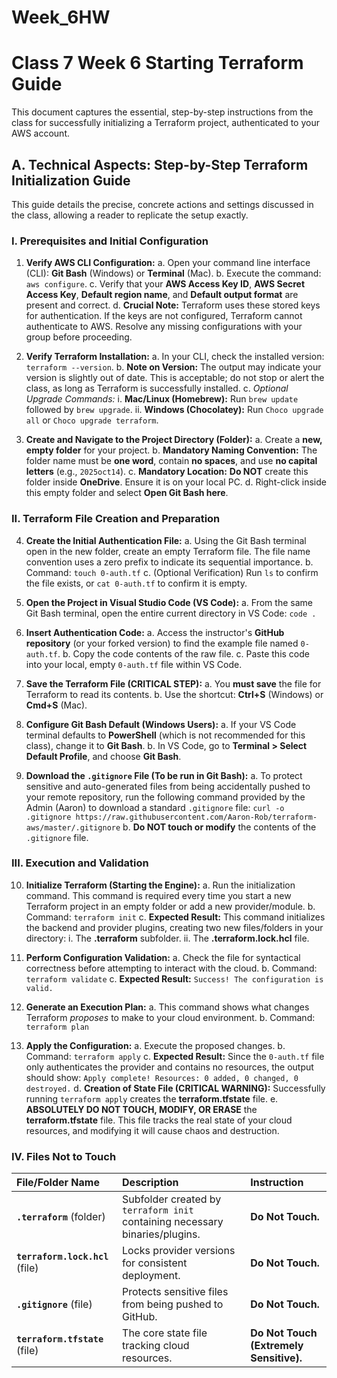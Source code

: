 # Week_6HW
# Class 7 Week 6 Starting Terraform Guide

This document captures the essential, step-by-step instructions from the class for successfully initializing a Terraform project, authenticated to your AWS account.

## A. Technical Aspects: Step-by-Step Terraform Initialization Guide

This guide details the precise, concrete actions and settings discussed in the class, allowing a reader to replicate the setup exactly.

### I. Prerequisites and Initial Configuration

1. **Verify AWS CLI Configuration:**
   a.  Open your command line interface (CLI): **Git Bash** (Windows) or **Terminal** (Mac).
   b.  Execute the command: `aws configure`.
   c.  Verify that your **AWS Access Key ID**, **AWS Secret Access Key**, **Default region name**, and **Default output format** are present and correct.
   d.  **Crucial Note:** Terraform uses these stored keys for authentication. If the keys are not configured, Terraform cannot authenticate to AWS. Resolve any missing configurations with your group before proceeding.

2. **Verify Terraform Installation:**
   a.  In your CLI, check the installed version: `terraform --version`.
   b.  **Note on Version:** The output may indicate your version is slightly out of date. This is acceptable; do not stop or alert the class, as long as Terraform is successfully installed.
   c.  *Optional Upgrade Commands:*
   i.  **Mac/Linux (Homebrew):** Run `brew update` followed by `brew upgrade`.
   ii. **Windows (Chocolatey):** Run `Choco upgrade all` or `Choco upgrade terraform`.

3. **Create and Navigate to the Project Directory (Folder):**
   a.  Create a **new, empty folder** for your project.
   b.  **Mandatory Naming Convention:** The folder name must be **one word**, contain **no spaces**, and use **no capital letters** (e.g., `2025oct14`).
   c.  **Mandatory Location:** **Do NOT** create this folder inside **OneDrive**. Ensure it is on your local PC.
   d.  Right-click inside this empty folder and select **Open Git Bash here**.

### II. Terraform File Creation and Preparation

4. **Create the Initial Authentication File:**
   a.  Using the Git Bash terminal open in the new folder, create an empty Terraform file. The file name convention uses a zero prefix to indicate its sequential importance.
   b.  Command: `touch 0-auth.tf`
   c.  (Optional Verification) Run `ls` to confirm the file exists, or `cat 0-auth.tf` to confirm it is empty.

5. **Open the Project in Visual Studio Code (VS Code):**
   a.  From the same Git Bash terminal, open the entire current directory in VS Code: `code .`

6. **Insert Authentication Code:**
   a.  Access the instructor's **GitHub repository** (or your forked version) to find the example file named `0-auth.tf`.
   b.  Copy the code contents of the raw file.
   c.  Paste this code into your local, empty `0-auth.tf` file within VS Code.

7. **Save the Terraform File (CRITICAL STEP):**
   a.  You **must save** the file for Terraform to read its contents.
   b.  Use the shortcut: **Ctrl+S** (Windows) or **Cmd+S** (Mac).

8. **Configure Git Bash Default (Windows Users):**
   a.  If your VS Code terminal defaults to **PowerShell** (which is not recommended for this class), change it to **Git Bash**.
   b.  In VS Code, go to **Terminal > Select Default Profile**, and choose **Git Bash**.

9. **Download the `.gitignore` File (To be run in Git Bash):**
   a.  To protect sensitive and auto-generated files from being accidentally pushed to your remote repository, run the following command provided by the Admin (Aaron) to download a standard `.gitignore` file:
   `curl -o .gitignore https://raw.githubusercontent.com/Aaron-Rob/terraform-aws/master/.gitignore`
   b.  **Do NOT touch or modify** the contents of the `.gitignore` file.

### III. Execution and Validation

10. **Initialize Terraform (Starting the Engine):**
    a.  Run the initialization command. This command is required every time you start a new Terraform project in an empty folder or add a new provider/module.
    b.  Command: `terraform init`
    c.  **Expected Result:** This command initializes the backend and provider plugins, creating two new files/folders in your directory:
    i. The **.terraform** subfolder.
    ii. The **.terraform.lock.hcl** file.

11. **Perform Configuration Validation:**
    a.  Check the file for syntactical correctness before attempting to interact with the cloud.
    b.  Command: `terraform validate`
    c.  **Expected Result:** `Success! The configuration is valid.`

12. **Generate an Execution Plan:**
    a.  This command shows what changes Terraform *proposes* to make to your cloud environment.
    b.  Command: `terraform plan`

13. **Apply the Configuration:**
    a.  Execute the proposed changes.
    b.  Command: `terraform apply`
    c.  **Expected Result:** Since the `0-auth.tf` file only authenticates the provider and contains no resources, the output should show: `Apply complete! Resources: 0 added, 0 changed, 0 destroyed.`
    d.  **Creation of State File (CRITICAL WARNING):** Successfully running `terraform apply` creates the **terraform.tfstate** file.
    e.  **ABSOLUTELY DO NOT TOUCH, MODIFY, OR ERASE** the **terraform.tfstate** file. This file tracks the real state of your cloud resources, and modifying it will cause chaos and destruction.

### IV. Files Not to Touch

| File/Folder Name | Description | Instruction |
| :--- | :--- | :--- |
| **`.terraform`** (folder) | Subfolder created by `terraform init` containing necessary binaries/plugins. | **Do Not Touch.** |
| **`terraform.lock.hcl`** (file) | Locks provider versions for consistent deployment. | **Do Not Touch.** |
| **`.gitignore`** (file) | Protects sensitive files from being pushed to GitHub. | **Do Not Touch.** |
| **`terraform.tfstate`** (file) | The core state file tracking cloud resources. | **Do Not Touch (Extremely Sensitive).** |
```eof


